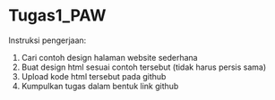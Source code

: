 # Tugas1_PAW

Instruksi pengerjaan:
1. Cari contoh design halaman website sederhana
2. Buat design html sesuai contoh tersebut (tidak harus persis sama)
3. Upload kode html tersebut pada github
4. Kumpulkan tugas dalam bentuk link github
